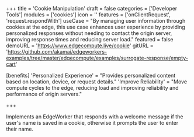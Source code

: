 +++
title = 'Cookie Manipulation'
draft = false
categories = ['Developer Tools']
modules = ['cookies']
icon = ''
features = ['onClientRequest', 'request.respondWith']
useCase = "By managing user information through cookies at the edge, this use case enhances user experience by providing personalized responses without needing to contact the origin server, improving response times and reducing server load."
featured = false
demoURL = 'https://www.edgecompute.live/cookie'
gitURL = 'https://github.com/akamai/edgeworkers-examples/tree/master/edgecompute/examples/surrogate-response/empty-cart'

[benefits]
	'Personalized Experience' = "Provides personalized content based on location, device, or request details."
	'Improve Reliability' = "Move compute cycles to the edge, reducing load and improving reliability and performance of origin servers."

+++

Implements an EdgeWorker that responds with a welcome message if the user's name is saved in a cookie, otherwise it prompts the user to enter their name.
